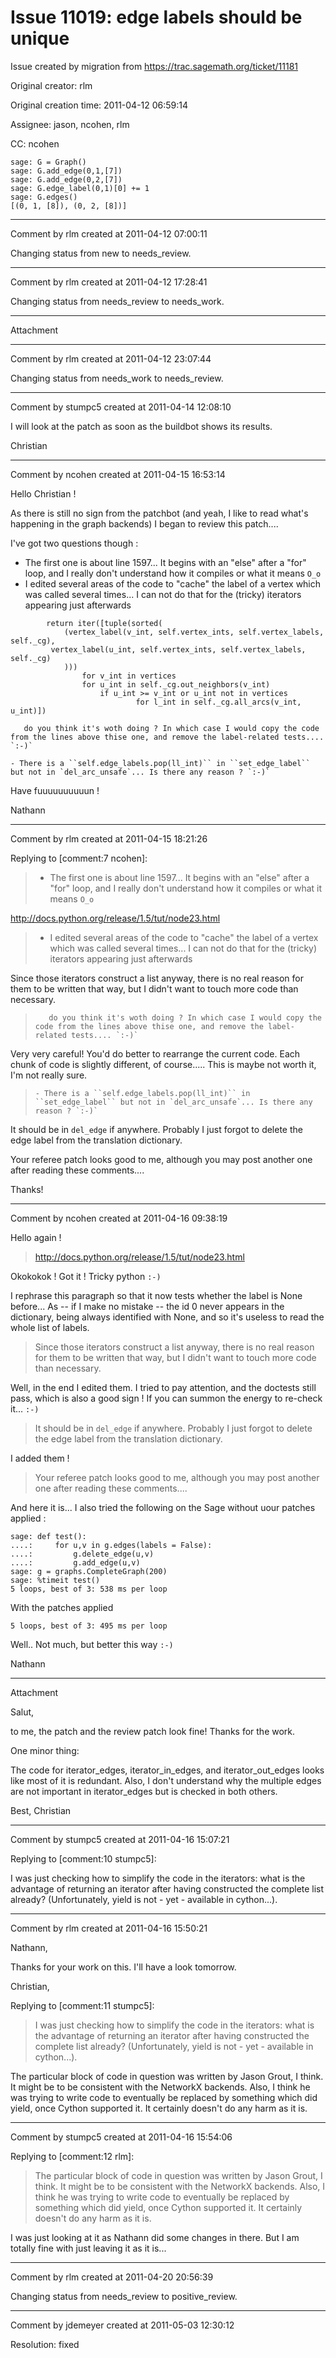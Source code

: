 # Issue 11019: edge labels should be unique

Issue created by migration from https://trac.sagemath.org/ticket/11181

Original creator: rlm

Original creation time: 2011-04-12 06:59:14

Assignee: jason, ncohen, rlm

CC:  ncohen


```
sage: G = Graph()
sage: G.add_edge(0,1,[7])
sage: G.add_edge(0,2,[7])
sage: G.edge_label(0,1)[0] += 1
sage: G.edges()
[(0, 1, [8]), (0, 2, [8])]
```



---

Comment by rlm created at 2011-04-12 07:00:11

Changing status from new to needs_review.


---

Comment by rlm created at 2011-04-12 17:28:41

Changing status from needs_review to needs_work.


---

Attachment


---

Comment by rlm created at 2011-04-12 23:07:44

Changing status from needs_work to needs_review.


---

Comment by stumpc5 created at 2011-04-14 12:08:10

I will look at the patch as soon as the buildbot shows its results.

Christian


---

Comment by ncohen created at 2011-04-15 16:53:14

Hello Christian !

As there is still no sign from the patchbot (and yeah, I like to read what's happening in the graph backends) I began to review this patch....

I've got two questions though :

- The first one is about line 1597... It begins with an "else" after a "for" loop, and I really don't understand how it compiles or what it means `O_o`
- I edited several areas of the code to "cache" the label of a vertex which was called several times... I can not do that for the (tricky) iterators appearing just afterwards 

```
	    return iter([tuple(sorted(
            (vertex_label(v_int, self.vertex_ints, self.vertex_labels, self._cg),
	     vertex_label(u_int, self.vertex_ints, self.vertex_labels, self._cg)
            )))
               	for v_int in vertices
	            for u_int in self._cg.out_neighbors(v_int)
	                if u_int >= v_int or u_int not in vertices
                            for l_int in self._cg.all_arcs(v_int, u_int)])
```

       do you think it's woth doing ? In which case I would copy the code from the lines above thise one, and remove the label-related tests.... `:-)`

    - There is a ``self.edge_labels.pop(ll_int)`` in ``set_edge_label`` but not in `del_arc_unsafe`... Is there any reason ? `:-)`

Have fuuuuuuuuuun !

Nathann


---

Comment by rlm created at 2011-04-15 18:21:26

Replying to [comment:7 ncohen]:
> - The first one is about line 1597... It begins with an "else" after a "for" loop, and I really don't understand how it compiles or what it means `O_o`

http://docs.python.org/release/1.5/tut/node23.html

> - I edited several areas of the code to "cache" the label of a vertex which was called several times... I can not do that for the (tricky) iterators appearing just afterwards 

Since those iterators construct a list anyway, there is no real reason for them to be written that way, but I didn't want to touch more code than necessary.

>        do you think it's woth doing ? In which case I would copy the code from the lines above thise one, and remove the label-related tests.... `:-)`

Very very careful! You'd do better to rearrange the current code. Each chunk of code is slightly different, of course..... This is maybe not worth it, I'm not really sure.

>     - There is a ``self.edge_labels.pop(ll_int)`` in ``set_edge_label`` but not in `del_arc_unsafe`... Is there any reason ? `:-)`

It should be in `del_edge` if anywhere. Probably I just forgot to delete the edge label from the translation dictionary.

Your referee patch looks good to me, although you may post another one after reading these comments....

Thanks!


---

Comment by ncohen created at 2011-04-16 09:38:19

Hello again !

> http://docs.python.org/release/1.5/tut/node23.html

Okokokok ! Got it ! Tricky python `:-)`

I rephrase this paragraph so that it now tests whether the label is None before... As -- if I make no mistake -- the id 0 never appears in the dictionary, being always identified with None, and so it's useless to read the whole list of labels.

> Since those iterators construct a list anyway, there is no real reason for them to be written that way, but I didn't want to touch more code than necessary.

Well, in the end I edited them. I tried to pay attention, and the doctests still pass, which is also a good sign ! If you can summon the energy to re-check it... `:-)`

> It should be in `del_edge` if anywhere. Probably I just forgot to delete the edge label from the translation dictionary.

I added them !

> Your referee patch looks good to me, although you may post another one after reading these comments....

And here it is... I also tried the following on the Sage without uour patches applied :


```
sage: def test():
....:     for u,v in g.edges(labels = False):
....:         g.delete_edge(u,v)
....:         g.add_edge(u,v)
sage: g = graphs.CompleteGraph(200)
sage: %timeit test()
5 loops, best of 3: 538 ms per loop
```


With the patches applied 


```
5 loops, best of 3: 495 ms per loop
```


Well.. Not much, but better this way `:-)`

Nathann


---

Attachment

Salut,

to me, the patch and the review patch look fine! Thanks for the work.

One minor thing:

The code for iterator_edges, iterator_in_edges, and iterator_out_edges looks like most of it is redundant. Also, I don't understand why the multiple edges are not important in iterator_edges but is checked in both others.

Best, Christian


---

Comment by stumpc5 created at 2011-04-16 15:07:21

Replying to [comment:10 stumpc5]:

I was just checking how to simplify the code in the iterators: what is the advantage of returning an iterator after having constructed the complete list already? (Unfortunately, yield is not - yet - available in cython...).


---

Comment by rlm created at 2011-04-16 15:50:21

Nathann,

Thanks for your work on this. I'll have a look tomorrow.

Christian,

Replying to [comment:11 stumpc5]:
> I was just checking how to simplify the code in the iterators: what is the advantage of returning an iterator after having constructed the complete list already? (Unfortunately, yield is not - yet - available in cython...).

The particular block of code in question was written by Jason Grout, I think. It might be to be consistent with the NetworkX backends. Also, I think he was trying to write code to eventually be replaced by something which did yield, once Cython supported it. It certainly doesn't do any harm as it is.


---

Comment by stumpc5 created at 2011-04-16 15:54:06

Replying to [comment:12 rlm]:

> The particular block of code in question was written by Jason Grout, I think. It might be to be consistent with the NetworkX backends. Also, I think he was trying to write code to eventually be replaced by something which did yield, once Cython supported it. It certainly doesn't do any harm as it is.

I was just looking at it as Nathann did some changes in there. But I am totally fine with just leaving it as it is...


---

Comment by rlm created at 2011-04-20 20:56:39

Changing status from needs_review to positive_review.


---

Comment by jdemeyer created at 2011-05-03 12:30:12

Resolution: fixed
